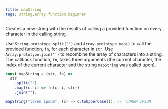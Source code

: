 ```yaml
---
title: mapString
tags: string,array,function,beginner
---
```


Creates a new string with the results of calling a provided function on every character in the calling string.

Use `String.prototype.split('')` and `Array.prototype.map()` to call the provided function, `fn`, for each character in `str`.
Use `Array.prototype.join('')` to recombine the array of characters into a string.
The callback function, `fn`, takes three arguments (the current character, the index of the current character and the string `mapString` was called upon).

```js
const mapString = (str, fn) =>
  str
    .split("")
    .map((c, i) => fn(c, i, str))
    .join("");
```

```js
mapString("lorem ipsum", (c) => c.toUpperCase()); // 'LOREM IPSUM'
```
